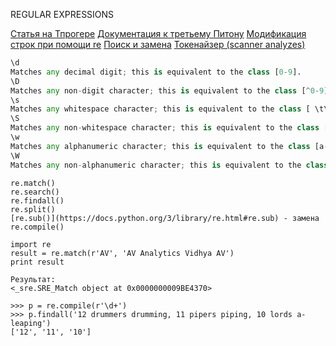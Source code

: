 REGULAR EXPRESSIONS

[Статья на Тпрогере](https://tproger.ru/translations/regular-expression-python/)
[Документация к третьему Питону](https://docs.python.org/3/howto/regex.html)
[Модификация строк при помощи re](https://docs.python.org/3/howto/regex.html#modifying-strings)
[Поиск и замена](https://docs.python.org/3/howto/regex.html#search-and-replace)
[Токенайзер (scanner analyzes)](https://docs.python.org/3/library/re.html#writing-a-tokenizer)

```python
\d
Matches any decimal digit; this is equivalent to the class [0-9].
\D
Matches any non-digit character; this is equivalent to the class [^0-9].
\s
Matches any whitespace character; this is equivalent to the class [ \t\n\r\f\v].
\S
Matches any non-whitespace character; this is equivalent to the class [^ \t\n\r\f\v].
\w
Matches any alphanumeric character; this is equivalent to the class [a-zA-Z0-9_].
\W
Matches any non-alphanumeric character; this is equivalent to the class [^a-zA-Z0-9_]
```


```
re.match()
re.search()
re.findall()
re.split()
[re.sub()](https://docs.python.org/3/library/re.html#re.sub) - замена 
re.compile()

import re
result = re.match(r'AV', 'AV Analytics Vidhya AV')
print result

Результат:
<_sre.SRE_Match object at 0x0000000009BE4370>
```


```
>>> p = re.compile(r'\d+')
>>> p.findall('12 drummers drumming, 11 pipers piping, 10 lords a-leaping')
['12', '11', '10']
```